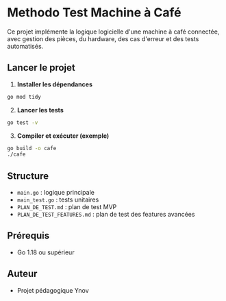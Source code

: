 # Methodo Test Machine à Café

Ce projet implémente la logique logicielle d'une machine à café connectée, avec gestion des pièces, du hardware, des cas d'erreur et des tests automatisés.

## Lancer le projet

1. **Installer les dépendances**

```sh
go mod tidy
```

2. **Lancer les tests**

```sh
go test -v
```

3. **Compiler et exécuter (exemple)**

```sh
go build -o cafe
./cafe
```

## Structure
- `main.go` : logique principale
- `main_test.go` : tests unitaires
- `PLAN_DE_TEST.md` : plan de test MVP
- `PLAN_DE_TEST_FEATURES.md` : plan de test des features avancées

## Prérequis
- Go 1.18 ou supérieur

## Auteur
- Projet pédagogique Ynov
